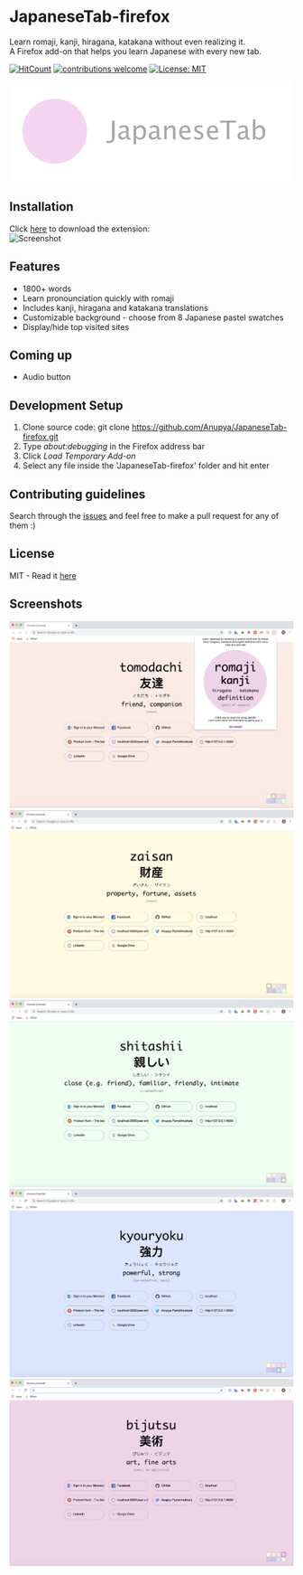 # JapaneseTab-firefox

Learn romaji, kanji, hiragana, katakana without even realizing it. <br >
A Firefox add-on that helps you learn Japanese with every new tab. 

[![HitCount](http://hits.dwyl.com/Anupya/JapaneseTab-firefox.svg)](http://hits.dwyl.com/Anupya/JapaneseTab-firefox) [![contributions welcome](https://img.shields.io/badge/contributions-welcome-brightgreen.svg?style=flat)](https://github.com/dwyl/esta/issues) [![License: MIT](https://img.shields.io/badge/License-MIT-yellow.svg)](https://opensource.org/licenses/MIT)


![Screenshot](https://github.com/Anupya/JapaneseTab-firefox/blob/master/logotitlesmaller.png)


## Installation
 Click [here](https://addons.mozilla.org/en-US/firefox/addon/japanesetab/) to download the extension: <br />
 ![Screenshot](http://static1.squarespace.com/static/4f5810d9e4b0ebbf0a1507a6/546cff26e4b08897ae07e062/55b2a832e4b051ab94b88fde/1440437069496/?format=1000w)
 
 ## Features
 - 1800+ words
 - Learn pronounciation quickly with romaji
 - Includes kanji, hiragana and katakana translations
 - Customizable background - choose from 8 Japanese pastel swatches
 - Display/hide top visited sites
 
 ## Coming up
 - Audio button
 
 ## Development Setup

 1. Clone source code: git clone https://github.com/Anupya/JapaneseTab-firefox.git
 2. Type *about:debugging* in the Firefox address bar
 3. Click *Load Temporary Add-on* 
 4. Select any file inside the 'JapaneseTab-firefox' folder and hit enter
 
 ## Contributing guidelines
 
 Search through the [issues](https://github.com/Anupya/JapaneseTab-firefox/issues) and feel free to make a pull request for any of them :)
 
## License

MIT - Read it [here](https://github.com/Anupya/JapaneseTab-firefox/blob/master/LICENSE)

## Screenshots
![Screenshot](https://github.com/Anupya/JapaneseTab-firefox/blob/master/screenshot5.png)
![Screenshot](https://github.com/Anupya/JapaneseTab-firefox/blob/master/screenshot1.png)
![Screenshot](https://github.com/Anupya/JapaneseTab-firefox/blob/master/screenshot2.png)
![Screenshot](https://github.com/Anupya/JapaneseTab-firefox/blob/master/screenshot3.png)
![Screenshot](https://github.com/Anupya/JapaneseTab-firefox/blob/master/screenshot4.png)
